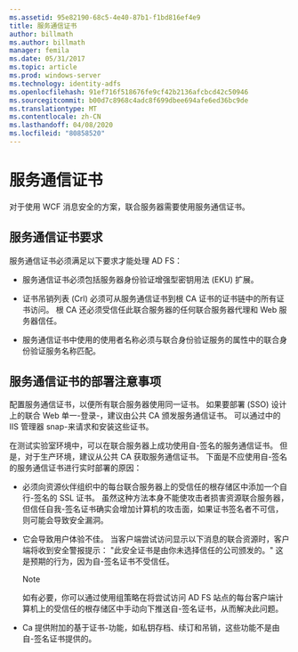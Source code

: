 ```yaml
---
ms.assetid: 95e82190-68c5-4e40-87b1-f1bd816ef4e9
title: 服务通信证书
author: billmath
ms.author: billmath
manager: femila
ms.date: 05/31/2017
ms.topic: article
ms.prod: windows-server
ms.technology: identity-adfs
ms.openlocfilehash: 91ef716f518676fe9cf42b2136afcbcd42c50946
ms.sourcegitcommit: b00d7c8968c4adc8f699dbee694afe6ed36bc9de
ms.translationtype: MT
ms.contentlocale: zh-CN
ms.lasthandoff: 04/08/2020
ms.locfileid: "80858520"
---
```

# <a name="service-communications-certificates"></a>服务通信证书

对于使用 WCF 消息安全的方案，联合服务器需要使用服务通信证书。  
  
## <a name="service-communication-certificate-requirements"></a>服务通信证书要求  
服务通信证书必须满足以下要求才能处理 AD FS：  
  
-   服务通信证书必须包括服务器身份验证增强型密钥用法 \(EKU\) 扩展。  
  
-   证书吊销列表 \(Crl\) 必须可从服务通信证书到根 CA 证书的证书链中的所有证书访问。 根 CA 还必须受信任此联合服务器的任何联合服务器代理和 Web 服务器信任。  
  
-   服务通信证书中使用的使用者名称必须与联合身份验证服务的属性中的联合身份验证服务名称匹配。  
  
## <a name="deployment-considerations-for-service-communication-certificates"></a>服务通信证书的部署注意事项  
配置服务通信证书，以便所有联合服务器使用同一证书。 如果要部署 \(SSO\) 设计上的联合 Web 单一\-登录\-，建议由公共 CA 颁发服务通信证书。 可以通过中的 IIS 管理器 snap\-来请求和安装这些证书。  
  
在测试实验室环境中，可以在联合服务器上成功使用自\-签名的服务通信证书。 但是，对于生产环境，建议从公共 CA 获取服务通信证书。 下面是不应使用自\-签名的服务通信证书进行实时部署的原因：  
  
-   必须向资源伙伴组织中的每台联合服务器上的受信任的根存储区中添加一个自行\-签名的 SSL 证书。 虽然这种方法本身不能使攻击者损害资源联合服务器，但信任自我\-签名证书确实会增加计算机的攻击面，如果证书签名者不可信，则可能会导致安全漏洞。  
  
-   它会导致用户体验不佳。 当客户端尝试访问显示以下消息的联合资源时，客户端将收到安全警报提示： "此安全证书是由你未选择信任的公司颁发的。" 这是预期的行为，因为自\-签名证书不受信任。  
  
    > [!NOTE]  
    > 如有必要，你可以通过使用组策略在将尝试访问 AD FS 站点的每台客户端计算机上的受信任的根存储区中手动向下推送自\-签名证书，从而解决此问题。  
  
-   Ca 提供附加的基于证书\-功能，如私钥存档、续订和吊销，这些功能不是由自\-签名证书提供的。  
  

